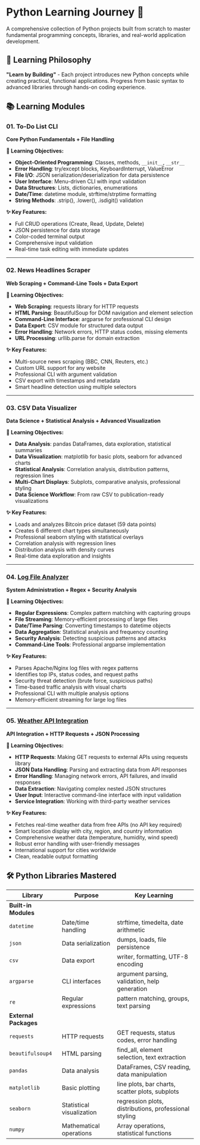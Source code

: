 # Python Learning Journey 🐍

A comprehensive collection of Python projects built from scratch to master fundamental programming concepts, libraries, and real-world application development.

## 🎯 Learning Philosophy

**"Learn by Building"** - Each project introduces new Python concepts while creating practical, functional applications. Progress from basic syntax to advanced libraries through hands-on coding experience.

## 📚 Learning Modules

### 01. To-Do List CLI
**Core Python Fundamentals + File Handling**

**🧠 Learning Objectives:**
- **Object-Oriented Programming**: Classes, methods, `__init__`, `__str__`
- **Error Handling**: try/except blocks, KeyboardInterrupt, ValueError
- **File I/O**: JSON serialization/deserialization for data persistence
- **User Interface**: Menu-driven CLI with input validation
- **Data Structures**: Lists, dictionaries, enumerations
- **Date/Time**: datetime module, strftime/strptime formatting
- **String Methods**: .strip(), .lower(), .isdigit() validation

**✨ Key Features:**
- Full CRUD operations (Create, Read, Update, Delete)
- JSON persistence for data storage
- Color-coded terminal output
- Comprehensive input validation
- Real-time task editing with immediate updates

---

### 02. News Headlines Scraper
**Web Scraping + Command-Line Tools + Data Export**

**🧠 Learning Objectives:**
- **Web Scraping**: requests library for HTTP requests
- **HTML Parsing**: BeautifulSoup for DOM navigation and element selection
- **Command-Line Interface**: argparse for professional CLI design
- **Data Export**: CSV module for structured data output
- **Error Handling**: Network errors, HTTP status codes, missing elements
- **URL Processing**: urllib.parse for domain extraction

**✨ Key Features:**
- Multi-source news scraping (BBC, CNN, Reuters, etc.)
- Custom URL support for any website
- Professional CLI with argument validation
- CSV export with timestamps and metadata
- Smart headline detection using multiple selectors

---

### 03. CSV Data Visualizer
**Data Science + Statistical Analysis + Advanced Visualization**


**🧠 Learning Objectives:**
- **Data Analysis**: pandas DataFrames, data exploration, statistical summaries
- **Data Visualization**: matplotlib for basic plots, seaborn for advanced charts
- **Statistical Analysis**: Correlation analysis, distribution patterns, regression lines
- **Multi-Chart Displays**: Subplots, comparative analysis, professional styling
- **Data Science Workflow**: From raw CSV to publication-ready visualizations

**✨ Key Features:**
- Loads and analyzes Bitcoin price dataset (59 data points)
- Creates 6 different chart types simultaneously
- Professional seaborn styling with statistical overlays
- Correlation analysis with regression lines
- Distribution analysis with density curves
- Real-time data exploration and insights

---

### 04. [Log File Analyzer](./04-log-analyzer/)
**System Administration + Regex + Security Analysis**

**🧠 Learning Objectives:**
- **Regular Expressions**: Complex pattern matching with capturing groups
- **File Streaming**: Memory-efficient processing of large files
- **Date/Time Parsing**: Converting timestamps to datetime objects
- **Data Aggregation**: Statistical analysis and frequency counting
- **Security Analysis**: Detecting suspicious patterns and attacks
- **Command-Line Tools**: Professional argparse implementation

**✨ Key Features:**
- Parses Apache/Nginx log files with regex patterns
- Identifies top IPs, status codes, and request paths
- Security threat detection (brute force, suspicious paths)
- Time-based traffic analysis with visual charts
- Professional CLI with multiple analysis options
- Memory-efficient streaming for large log files

---

### 05. [Weather API Integration](./Weather%20Api/)
**API Integration + HTTP Requests + JSON Processing**

**🧠 Learning Objectives:**
- **HTTP Requests**: Making GET requests to external APIs using requests library
- **JSON Data Handling**: Parsing and extracting data from API responses
- **Error Handling**: Managing network errors, API failures, and invalid responses
- **Data Extraction**: Navigating complex nested JSON structures
- **User Input**: Interactive command-line interface with input validation
- **Service Integration**: Working with third-party weather services

**✨ Key Features:**
- Fetches real-time weather data from free APIs (no API key required)
- Smart location display with city, region, and country information
- Comprehensive weather data (temperature, humidity, wind speed)
- Robust error handling with user-friendly messages
- International support for cities worldwide
- Clean, readable output formatting

## 🛠️ Python Libraries Mastered

| Library | Purpose | Key Learning |
|---------|---------|--------------|
| **Built-in Modules** | | |
| `datetime` | Date/time handling | strftime, timedelta, date arithmetic |
| `json` | Data serialization | dumps, loads, file persistence |
| `csv` | Data export | writer, formatting, UTF-8 encoding |
| `argparse` | CLI interfaces | argument parsing, validation, help generation |
| `re` | Regular expressions | pattern matching, groups, text parsing |
| **External Packages** | | |
| `requests` | HTTP requests | GET requests, status codes, error handling |
| `beautifulsoup4` | HTML parsing | find_all, element selection, text extraction |
| `pandas` | Data analysis | DataFrames, CSV reading, data manipulation |
| `matplotlib` | Basic plotting | line plots, bar charts, scatter plots, subplots |
| `seaborn` | Statistical visualization | regression plots, distributions, professional styling |
| `numpy` | Mathematical operations | Array operations, statistical functions |
